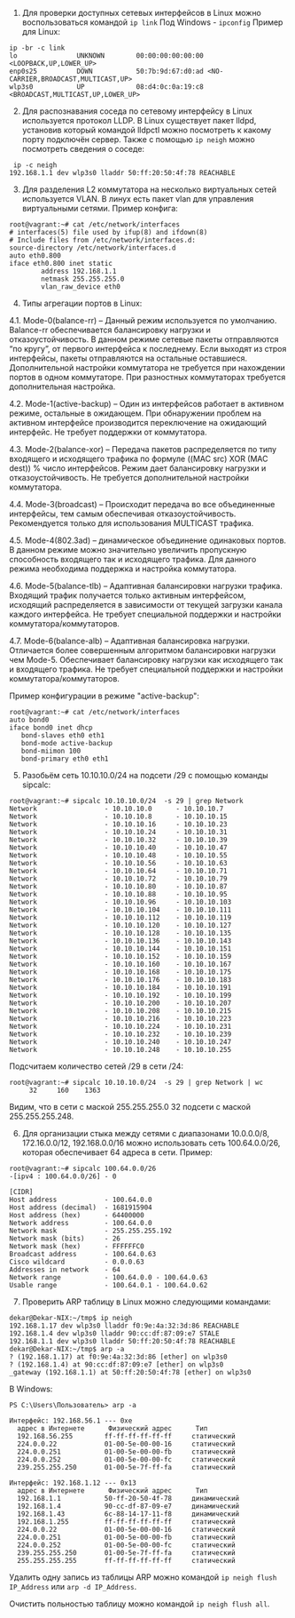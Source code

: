1. Для проверки доступных сетевых интерфейсов в Linux можно воспользоваться командой ```ip link```
Под Windows - ```ipconfig```
Пример для Linux:
```commandline
ip -br -c link
lo               UNKNOWN        00:00:00:00:00:00 <LOOPBACK,UP,LOWER_UP> 
enp0s25          DOWN           50:7b:9d:67:d0:ad <NO-CARRIER,BROADCAST,MULTICAST,UP> 
wlp3s0           UP             08:d4:0c:0a:19:c8 <BROADCAST,MULTICAST,UP,LOWER_UP>
```

2. Для распознавания соседа по сетевому интерфейсу в Linux используется протокол LLDP.
В Linux существует пакет lldpd, установив который командой lldpctl можно посмотреть к какому порту подключён сервер.
Также с помощью ```ip neigh``` можно посмотреть сведения о соседе:
```commandline
 ip -c neigh 
192.168.1.1 dev wlp3s0 lladdr 50:ff:20:50:4f:78 REACHABLE
```

3. Для разделения L2 коммутатора на несколько виртуальных сетей используется VLAN.
В линух есть пакет vlan для управления виртуальными сетями.
Пример конфига:
```commandline
root@vagrant:~# cat /etc/network/interfaces
# interfaces(5) file used by ifup(8) and ifdown(8)
# Include files from /etc/network/interfaces.d:
source-directory /etc/network/interfaces.d
auto eth0.800
iface eth0.800 inet static
        address 192.168.1.1
        netmask 255.255.255.0
        vlan_raw_device eth0
```

4. Типы агрегации портов в Linux:

  4.1. Mode-0(balance-rr) – Данный режим используется по умолчанию. Balance-rr обеспечивается балансировку нагрузки и отказоустойчивость. В данном режиме сетевые пакеты отправляются “по кругу”, от первого интерфейса к последнему. Если выходят из строя интерфейсы, пакеты отправляются на остальные оставшиеся. Дополнительной настройки коммутатора не требуется при нахождении портов в одном коммутаторе. При разностных коммутаторах требуется дополнительная настройка.

  4.2. Mode-1(active-backup) – Один из интерфейсов работает в активном режиме, остальные в ожидающем. При обнаружении проблем на активном интерфейсе производится переключение на ожидающий интерфейс. Не требует поддержки от коммутатора.

  4.3. Mode-2(balance-xor) – Передача пакетов распределяется по типу входящего и исходящего трафика по формуле ((MAC src) XOR (MAC dest)) % число интерфейсов. Режим дает балансировку нагрузки и отказоустойчивость. Не требуется дополнительной настройки коммутатора.

  4.4. Mode-3(broadcast) – Происходит передача во все объединенные интерфейсы, тем самым обеспечивая отказоустойчивость. Рекомендуется только для использования MULTICAST трафика.

  4.5. Mode-4(802.3ad) – динамическое объединение одинаковых портов. В данном режиме можно значительно увеличить пропускную способность входящего так и исходящего трафика. Для данного режима необходима поддержка и настройка коммутатора.

  4.6. Mode-5(balance-tlb) – Адаптивная балансировки нагрузки трафика. Входящий трафик получается только активным интерфейсом, исходящий распределяется в зависимости от текущей загрузки канала каждого интерфейса. Не требует специальной поддержки и настройки коммутатора/коммутаторов.

  4.7. Mode-6(balance-alb) – Адаптивная балансировка нагрузки. Отличается более совершенным алгоритмом балансировки нагрузки чем Mode-5. Обеспечивает балансировку нагрузки как исходящего так и входящего трафика. Не требует специальной поддержки и настройки коммутатора/коммутаторов. 

Пример конфигурации в режиме "active-backup":

```commandline
root@vagrant:~# cat /etc/network/interfaces
auto bond0
iface bond0 inet dhcp
   bond-slaves eth0 eth1
   bond-mode active-backup
   bond-miimon 100
   bond-primary eth0 eth1
```

5. Разобьём сеть 10.10.10.0/24 на подсети /29 с помощью команды sipcalc:

```commandline
root@vagrant:~# sipcalc 10.10.10.0/24  -s 29 | grep Network
Network                 - 10.10.10.0      - 10.10.10.7
Network                 - 10.10.10.8      - 10.10.10.15
Network                 - 10.10.10.16     - 10.10.10.23
Network                 - 10.10.10.24     - 10.10.10.31
Network                 - 10.10.10.32     - 10.10.10.39
Network                 - 10.10.10.40     - 10.10.10.47
Network                 - 10.10.10.48     - 10.10.10.55
Network                 - 10.10.10.56     - 10.10.10.63
Network                 - 10.10.10.64     - 10.10.10.71
Network                 - 10.10.10.72     - 10.10.10.79
Network                 - 10.10.10.80     - 10.10.10.87
Network                 - 10.10.10.88     - 10.10.10.95
Network                 - 10.10.10.96     - 10.10.10.103
Network                 - 10.10.10.104    - 10.10.10.111
Network                 - 10.10.10.112    - 10.10.10.119
Network                 - 10.10.10.120    - 10.10.10.127
Network                 - 10.10.10.128    - 10.10.10.135
Network                 - 10.10.10.136    - 10.10.10.143
Network                 - 10.10.10.144    - 10.10.10.151
Network                 - 10.10.10.152    - 10.10.10.159
Network                 - 10.10.10.160    - 10.10.10.167
Network                 - 10.10.10.168    - 10.10.10.175
Network                 - 10.10.10.176    - 10.10.10.183
Network                 - 10.10.10.184    - 10.10.10.191
Network                 - 10.10.10.192    - 10.10.10.199
Network                 - 10.10.10.200    - 10.10.10.207
Network                 - 10.10.10.208    - 10.10.10.215
Network                 - 10.10.10.216    - 10.10.10.223
Network                 - 10.10.10.224    - 10.10.10.231
Network                 - 10.10.10.232    - 10.10.10.239
Network                 - 10.10.10.240    - 10.10.10.247
Network                 - 10.10.10.248    - 10.10.10.255
```
Подсчитаем количество сетей /29 в сети /24:

```commandline
root@vagrant:~# sipcalc 10.10.10.0/24  -s 29 | grep Network | wc
     32     160    1363
```

Видим, что в сети с маской 255.255.255.0 32 подсети с маской 255.255.255.248.

6. Для организации стыка между сетями с диапазонами 10.0.0.0/8, 172.16.0.0/12, 192.168.0.0/16 можно использовать сеть 
100.64.0.0/26, которая обеспечивает 64 адреса в сети. Пример:

```commandline
root@vagrant:~# sipcalc 100.64.0.0/26
-[ipv4 : 100.64.0.0/26] - 0

[CIDR]
Host address            - 100.64.0.0
Host address (decimal)  - 1681915904
Host address (hex)      - 64400000
Network address         - 100.64.0.0
Network mask            - 255.255.255.192
Network mask (bits)     - 26
Network mask (hex)      - FFFFFFC0
Broadcast address       - 100.64.0.63
Cisco wildcard          - 0.0.0.63
Addresses in network    - 64
Network range           - 100.64.0.0 - 100.64.0.63
Usable range            - 100.64.0.1 - 100.64.0.62
```

7. Проверить ARP таблицу в Linux можно следующими командами:

```commandline
dekar@Dekar-NIX:~/tmp$ ip neigh 
192.168.1.17 dev wlp3s0 lladdr f0:9e:4a:32:3d:86 REACHABLE
192.168.1.4 dev wlp3s0 lladdr 90:cc:df:87:09:e7 STALE
192.168.1.1 dev wlp3s0 lladdr 50:ff:20:50:4f:78 REACHABLE
dekar@Dekar-NIX:~/tmp$ arp -a
? (192.168.1.17) at f0:9e:4a:32:3d:86 [ether] on wlp3s0
? (192.168.1.4) at 90:cc:df:87:09:e7 [ether] on wlp3s0
_gateway (192.168.1.1) at 50:ff:20:50:4f:78 [ether] on wlp3s0
```

В Windows:

```commandline
PS C:\Users\Пользователь> arp -a

Интерфейс: 192.168.56.1 --- 0xe
  адрес в Интернете      Физический адрес      Тип
  192.168.56.255        ff-ff-ff-ff-ff-ff     статический
  224.0.0.22            01-00-5e-00-00-16     статический
  224.0.0.251           01-00-5e-00-00-fb     статический
  224.0.0.252           01-00-5e-00-00-fc     статический
  239.255.255.250       01-00-5e-7f-ff-fa     статический

Интерфейс: 192.168.1.12 --- 0x13
  адрес в Интернете      Физический адрес      Тип
  192.168.1.1           50-ff-20-50-4f-78     динамический
  192.168.1.4           90-cc-df-87-09-e7     динамический
  192.168.1.43          6c-88-14-17-11-f8     динамический
  192.168.1.255         ff-ff-ff-ff-ff-ff     статический
  224.0.0.22            01-00-5e-00-00-16     статический
  224.0.0.251           01-00-5e-00-00-fb     статический
  224.0.0.252           01-00-5e-00-00-fc     статический
  239.255.255.250       01-00-5e-7f-ff-fa     статический
  255.255.255.255       ff-ff-ff-ff-ff-ff     статический
 ```

Удалить одну запись из таблицы ARP можно командой ```ip neigh flush IP_Address``` или ```arp -d IP_Address```.

Очистить польностью таблицу можно командой ```ip neigh flush all```.